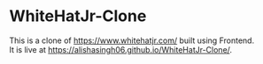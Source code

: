 # WhiteHatJr-Clone
This is a clone of https://www.whitehatjr.com/ built using Frontend.<br>
It is live at https://alishasingh06.github.io/WhiteHatJr-Clone/.
